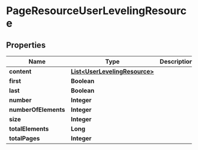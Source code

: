
# PageResourceUserLevelingResource

## Properties
Name | Type | Description | Notes
------------ | ------------- | ------------- | -------------
**content** | [**List&lt;UserLevelingResource&gt;**](UserLevelingResource.md) |  |  [optional]
**first** | **Boolean** |  |  [optional]
**last** | **Boolean** |  |  [optional]
**number** | **Integer** |  |  [optional]
**numberOfElements** | **Integer** |  |  [optional]
**size** | **Integer** |  |  [optional]
**totalElements** | **Long** |  |  [optional]
**totalPages** | **Integer** |  |  [optional]




